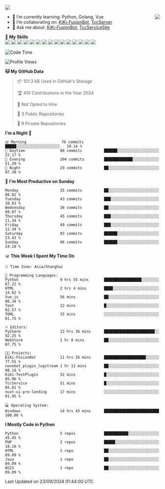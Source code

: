 [![](https://readme-typing-svg.herokuapp.com?size=25&duration=2500&color=8C43EA&vCenter=true&width=200&height=40&lines=Hi+there+%F0%9F%91%8B%F0%9F%8F%BB;I'm+KiKi-XC)](https://git.io/typing-svg)

<a href="#">
  <img align="right" src="https://github-readme-stats.vercel.app/api?username=KiKi-XC&count_private=true&show_icons=true&bg_color=15,f2f7fd,E0EAFC" />
</a>

- 🌱 I’m currently learning: Python, Golang, Vue
- 👯 I’m collaborating on: [KiKi-FusionBot](https://github.com/KiKi-XC/KiKi-FusionBot), [TccServer](https://github.com/Tcc-Items)
- 💬 Ask me about: [KiKi-FusionBot](https://github.com/KiKi-XC/KiKi-FusionBot), [TccServiceSite](https://github.com/KiKi-XC/TccServiceSite)

🌟 **My Skills**  
![](https://img.shields.io/badge/-Python-3e74a2?style=flat-square&logo=Python&logoColor=fff)
![](https://img.shields.io/badge/Go-00ADD8?logo=go&logoColor=fff&style=flat-square)
![](https://img.shields.io/badge/C%2B%2B-00599C?logo=cplusplus&logoColor=fff&style=flat-square)
![](https://img.shields.io/badge/-TypeScript-3178C6?style=flat-square&logo=TypeScript&logoColor=fff)
![](https://img.shields.io/badge/-Vue-4fc08d?style=flat-square&logo=Vue.js&logoColor=fff)
![](https://img.shields.io/badge/Node.js-5FA04E?logo=nodedotjs&logoColor=fff&style=flat-square)
![](https://img.shields.io/badge/HTML5-E34F26?logo=html5&logoColor=fff&style=flat-square)
![](https://img.shields.io/badge/CSS3-1572B6?logo=css3&logoColor=fff&style=flat-square)
![](https://img.shields.io/badge/Django-092E20?logo=django&logoColor=fff&style=flat-square)
![](https://img.shields.io/badge/-FastAPI-009688?style=flat-square&logo=FastAPI&logoColor=fff)
![](https://img.shields.io/badge/-Docker-2496ED?style=flat-square&logo=Docker&logoColor=fff)
![](https://img.shields.io/badge/-MongoDB-47A248?style=flat-square&logo=MongoDB&logoColor=fff)
![](https://img.shields.io/badge/MySQL-4479A1?logo=mysql&logoColor=fff&style=flat-square)
![](https://img.shields.io/badge/Wails-DF0000?logo=wails&logoColor=fff&style=flat-square)
![](https://img.shields.io/badge/Unreal%20Engine-0E1128?logo=unrealengine&logoColor=fff&style=flat-square)

<!--START_SECTION:waka-->
![Code Time](http://img.shields.io/badge/Code%20Time-40%20hrs%2018%20mins-blue)

![Profile Views](http://img.shields.io/badge/Profile%20Views-3-blue)

**🐱 My GitHub Data** 

> 📦 101.3 kB Used in GitHub's Storage 
 > 
> 🏆 410 Contributions in the Year 2024
 > 
> 🚫 Not Opted to Hire
 > 
> 📜 3 Public Repositories 
 > 
> 🔑 9 Private Repositories 
 > 
**I'm a Night 🦉** 

```text
🌞 Morning                76 commits          █████░░░░░░░░░░░░░░░░░░░░   19.14 % 
🌆 Daytime                88 commits          ██████░░░░░░░░░░░░░░░░░░░   22.17 % 
🌃 Evening                204 commits         █████████████░░░░░░░░░░░░   51.39 % 
🌙 Night                  29 commits          ██░░░░░░░░░░░░░░░░░░░░░░░   07.30 % 
```
📅 **I'm Most Productive on Sunday** 

```text
Monday                   35 commits          ██░░░░░░░░░░░░░░░░░░░░░░░   08.82 % 
Tuesday                  43 commits          ███░░░░░░░░░░░░░░░░░░░░░░   10.83 % 
Wednesday                36 commits          ██░░░░░░░░░░░░░░░░░░░░░░░   09.07 % 
Thursday                 45 commits          ███░░░░░░░░░░░░░░░░░░░░░░   11.34 % 
Friday                   49 commits          ███░░░░░░░░░░░░░░░░░░░░░░   12.34 % 
Saturday                 93 commits          ██████░░░░░░░░░░░░░░░░░░░   23.43 % 
Sunday                   96 commits          ██████░░░░░░░░░░░░░░░░░░░   24.18 % 
```


📊 **This Week I Spent My Time On** 

```text
🕑︎ Time Zone: Asia/Shanghai

💬 Programming Languages: 
Python                   9 hrs 55 mins       █████████████████░░░░░░░░   67.22 % 
HTML                     2 hrs 4 mins        ████░░░░░░░░░░░░░░░░░░░░░   14.02 % 
Vue.js                   56 mins             ██░░░░░░░░░░░░░░░░░░░░░░░   06.34 % 
Text                     22 mins             █░░░░░░░░░░░░░░░░░░░░░░░░   02.57 % 
TOML                     15 mins             ░░░░░░░░░░░░░░░░░░░░░░░░░   01.75 % 

🔥 Editors: 
PyCharm                  13 hrs 36 mins      ███████████████████████░░   92.25 % 
WebStorm                 1 hr 8 mins         ██░░░░░░░░░░░░░░░░░░░░░░░   07.75 % 

🐱‍💻 Projects: 
KiKi-FusionBot           11 hrs 26 mins      ███████████████████░░░░░░   77.55 % 
nonebot_plugin_logstream 1 hr 12 mins        ██░░░░░░░░░░░░░░░░░░░░░░░   08.18 % 
KiKi-TestPlugin          52 mins             █░░░░░░░░░░░░░░░░░░░░░░░░   05.96 % 
TccService               51 mins             █░░░░░░░░░░░░░░░░░░░░░░░░   05.81 % 
nuxt-ui-pro-landing      17 mins             ░░░░░░░░░░░░░░░░░░░░░░░░░   01.95 % 

💻 Operating System: 
Windows                  14 hrs 45 mins      █████████████████████████   100.00 % 
```

**I Mostly Code in Python** 

```text
Python                   5 repos             ███████████░░░░░░░░░░░░░░   45.45 % 
PHP                      2 repos             █████░░░░░░░░░░░░░░░░░░░░   18.18 % 
HTML                     1 repo              ██░░░░░░░░░░░░░░░░░░░░░░░   09.09 % 
Java                     1 repo              ██░░░░░░░░░░░░░░░░░░░░░░░   09.09 % 
NSIS                     1 repo              ██░░░░░░░░░░░░░░░░░░░░░░░   09.09 % 
```




 Last Updated on 23/09/2024 01:44:00 UTC
<!--END_SECTION:waka-->

